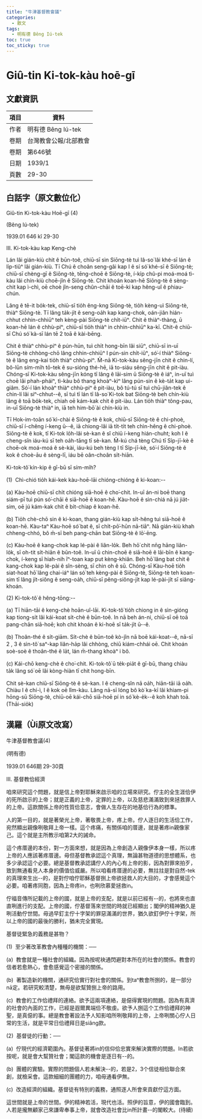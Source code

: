 ```yaml
---
title: "牛津基督教會議"
categories:
  - 散文
tags:
  - 明有德 Bêng Iú-tek
toc: true
toc_sticky: true
---
```


# Giû-tin Ki-tok-kàu hoē-gī

## 文獻資訊

| 項目 | 資料 |
|---|---|
| 作者 | 明有德 Bêng Iú-tek |
| 卷期 | 台灣教會公報/北部教會 |
| 卷期 | 第646號 |
| 日期 | 1939/1 |
| 頁數 | 29-30 |

## 白話字（原文數位化）

Giû-tin Ki-tok-kàu Hoē-gī (4)

(Bêng Iú-tek)

1939.01 646 kî 29-30

III. Ki-tok-kàu kap Keng-chè

Lán lâi gián-kiù chit ê būn-toê, chiū-sī sìn Siōng-tè tuì Iâ-so͘ lâi khé-sī lán ê li̍p-tiûⁿ lâi gián-kiù. Tī Chú ê choân seng-gâi kap I ê sí só͘ khé-sī ê Siōng-tè; chiū-sī chèng-gī ê Siōng-tè, tēng-choē ê Siōng-tè, í-ki̍p chû-pi moá-moá tì-kàu lâi chín-kiù choē-jîn ê Siōng-tè. Chit khoán koan-hē Siōng-tè ê sèng-chit kap ì-chì, oē choè jîn-seng chûn-chāi ê toē-ki kap hêng-uî ê phiau-chún.

Lâng ê tē-it bo̍k-tek, chiū-sī tio̍h êng-kng Siōng-tè, tio̍h kèng-uì Siōng-tè, thiàⁿ Siōng-tè. Tī lâng ta̍k-ji̍t ê seng-oa̍h kap kang-chok, oán-jiân hián-chhut chhin-chhiūⁿ teh kèng-pài Siōng-tè chi̍t-iūⁿ. Chit ê thiàⁿ-thàng, ū koan-hē lán ê chhù-piⁿ, chiū-sī tio̍h thiàⁿ in chhin-chhiūⁿ ka-kī. Chit-ê chiū-sī Chú só͘ kà-sī lán tē 2 toā ê kài-bēng.

Chit ê thiàⁿ chhù-piⁿ ê pún-hūn, tuì chi̍t hong-bīn lâi siūⁿ, chiū-sī in-uī Siōng-tè chhòng-chō lâng chhin-chhiūⁿ I pún-sin chi̍t-iūⁿ, só͘-í thiàⁿ Siōng-tè ê lâng eng-kai tio̍h thiàⁿ chhù-piⁿ. M̄-nā Ki-tok-kàu sêng-jīn chit ê chin-lí, bô-lūn sím-mi̍h tō-tek ê su-sióng thé-hē, iā to-siáu sêng-jīn chit ê pit-iàu. Chóng-sī Ki-tok-kàu sêng-jīn kóng tī lâng ê lāi-sim ū Siōng-tè ê iáⁿ, in-uī tuì choē lâi phah-pháiⁿ, tì-kàu bô thang khoàⁿ-kìⁿ lâng pún-sin ê kè-ta̍t kap ui-giâm. Só͘-í lán khoàⁿ thiàⁿ chhù-piⁿ ê pit-iàu, bô tú-tú sī tuì chū-jiân-tek ê chin-lí lâi siⁿ-chhut--ê, sī tuì tī lán tī Iâ-so͘ Ki-tok bat Siōng-tè beh chín-kiù lâng ê toā bo̍k-tek, chiah oē kám-kak chit ê pit-iàu. Lán tio̍h thiàⁿ tông-pau, in-uī Siōng-tè thiàⁿ in, iā teh him-bō͘ ài chín-kiù in.

Tī Hok-im-toān só͘ kì-chài ê Siōng-tè ê kok, chiū-sī Siōng-tè ê chi-phoè, chiū-sī í-chêng í-keng ū--ê, iā chiong-lâi iā ti̍t-ti̍t teh chìn-hêng ê chi-phoè. Siōng-tè ê kok, tī Ki-tok lo̍h-lâi sè-kan ê sî chiū í-keng hián-chuht; koh I ê cheng-sîn iáu-kú sī teh oa̍h-tāng tī sè-kan. M̄-kú chá tèng Chú tī Si̍p-jī-kè ê choē-ok moá-moá ê sè-kài, iáu-kú beh tèng I tī Si̍p-jī-kè, só͘-í Siōng-tè ê kok ê choè-āu ê sèng-lī, iáu bē oân-choân si̍t-hiān.

Ki-tok-tô͘ kín-kip ê gī-bū sī sím-mi̍h?

(1)  Chì-chió tio̍h kái-kek kàu-hoē-lāi chióng-chióng ê ki-koan:--

(a) Kàu-hoē chiū-sī chi̍t chióng siā-hoē ê cho͘-chit. In-uī án-ni boē thang siám-pī tuì pún só͘-chāi ê siā-hoē ê koan-hē. Kàu-hoē ê sìn-chiá nā jú jia̍t-sim, oē jú kám-kak chit ê bi̍t-chiap ê koan-hē.

(b) Tio̍h chè-chō sin ê ki-koan, thang gián-kiù kap si̍t-hêng tuì siā-hoē ê koan-hē. Kàu-taⁿ Kàu-hoē só͘ bat ê, sī chi̍t-pō͘-hūn nā-tiāⁿ. Nā gián-kiù khah chheng-chhó, bô m̄-sī beh pang-chān bat Siōng-tè ê lō͘-ēng.

(c) Kàu-hoē ê kang-chok kap lé-pài ê liân-lo̍k. Beh hō͘ chit nn̄g hāng liân-lo̍k, sī oh-tit si̍t-hiān ê būn-toê. In-uī ū chin-choē ê siā-hoē ê lāi-bīn ê kang-chok, í-keng sī hiah-nih īⁿ-toan kap put kèng-khiân. Beh hō͘ lâng bat chit ê kang-chok kap lé-pài ê sîn-sèng, sī chin oh ê sū. Chóng-sī Kàu-hoē tio̍h siat-hoat hō͘ lâng chai-iáⁿ lán só͘ teh kèng-pài ê Siōng-tè, Siōng-tè teh koan-sim tī lâng ji̍t-siông ê seng-oa̍h, chiū-sī pêng-siông-ji̍t kap lé-pài-ji̍t sī siâng-khoán.

(2) Ki-tok-tô͘ ê hêng-tōng:--

(a) Tī hiān-tāi ê keng-chè hoān-uî-lāi. Ki-tok-tô͘ tio̍h chiong in ê sìn-gióng kap tiong-si̍t lâi kái-koat si̍t-chè ê būn-toê. In nā beh án-ni, chiū-sī oē toā pang-chān siā-hoē; koh chit khoán ê ki-hoē sī ta̍k-ji̍t ū--ê.

(b) Thoân-thé ê si̍t-giām. Si̍t-chè ê būn-toê kò-jîn nā boē kái-koat--ê, nā-sī 2 , 3 ê sìn-tô͘ saⁿ-kap liân-ha̍p lâi chhòng, chiū kiám-chhái oē. Chit khoán soè-soè ê thoân-thé ê la̍t, lán m̄-thang khoàⁿ i bô.

(c) Kái-chō keng-chè ê cho͘-chit. Ki-tok-tô͘ ū te̍k-pia̍t ê gī-bū, thang chiàu ta̍k lâng só͘ oē lâi kòng-hiàn tī chit hong-bīn.

Chit sè-kan chiū-sī Siōng-tè ê sè-kan. I ê cheng-sîn nā oa̍h, hiān-tāi iā oa̍h. Chiàu I ê chí-ì, I ê kok oē lîm-kàu. Lâng nā-sī lóng bô kò͘ ka-kī lâi khiam-pi hōng-sū Siōng-tè, chiū-oē kái-chō siā-hoē pí in só͘ kè-e̍k--ê koh khah toā.   (Thāi-sio̍k)

## 漢羅（Ùi原文改寫）

牛津基督教會議(4)

(明有德)

1939.01 646期 29-30頁

III. 基督教佮經濟

咱來研究這个問題，就是信上帝對耶穌來啟示咱的立場來研究。佇主的全生涯佮伊的死所啟示的上帝；就是正義的上帝，定罪的上帝，以及慈悲滿滿致到來拯救罪人的上帝。這款關係上帝的性質佮意志，會做人生存在的地基佮行為的標準。

人的第一目的，就是著榮光上帝，著敬畏上帝，疼上帝。佇人逐日的生活佮工作，宛然顯出親像咧敬拜上帝一樣。這个疼痛，有關係咱的厝邊，就是著疼in親像家己。這个就是主所教示咱第2大的誡命。

這个疼厝邊的本份，對一方面來想，就是因為上帝創造人親像伊本身一樣，所以疼上帝的人應該著疼厝邊。毋但基督教承認這个真理，無論甚物道德的思想體系，也多少承認這个必要。總是基督教承認講佇人的內心有上帝的影，因為對罪來拍歹，致到無通看見人本身的價值佮威嚴。所以咱看疼厝邊的必要，無拄拄是對自然-tek的真理來生出--的，是對佇咱佇耶穌基督捌上帝欲拯救人的大目的，才會感覺這个必要。咱著疼同胞，因為上帝疼in，也咧欣慕愛拯救in。

佇福音傳所記載的上帝的國，就是上帝的支配，就是以前已經有--的，也將來也直直咧進行的支配。上帝的國，佇基督落來世間的時就已經顯出；閣伊的精神猶久是咧活動佇世間。毋過早釘主佇十字架的罪惡滿滿的世界，猶久欲釘伊佇十字架，所以上帝的國的最後的勝利，猶未完全實現。

基督徒緊急的義務是甚物？

(1)  至少著改革教會內種種的機關：──

(a)  教會就是一種社會的組織。因為按呢袂通閃避對本所在的社會的關係。教會的信者若愈熱心，會愈感覺這个密接的關係。

(b)  著製造新的機關，通研究佮實行對社會的關係。到taⁿ教會所捌的，是一部分nā定。若研究較清楚，無毋是欲幫贊捌上帝的路用。

(c)  教會的工作佮禮拜的連絡。欲予這兩項連絡，是僫得實現的問題。因為有真濟的社會的內面的工作，已經是遐爾異端佮不敬虔。欲予人捌這个工作佮禮拜的神聖，是真僫的事。總是教會著設法予人知影咱所咧敬拜的上帝，上帝咧關心佇人日常的生活，就是平常日佮禮拜日是siâng款。

(2)  基督徒的行動：──

(a)  佇現代的經濟範圍內。基督徒著將in的信仰佮忠實來解決實際的問題。In若欲按呢，就是會大幫贊社會；閣這款的機會是逐日有--的。

(b)  團體的實驗。實際的問題個人若未解決--的，若是2，3个信徒相佮聯合來創，就檢采會。這款細細的團體的力，咱毋通看伊無。

(c)  改造經濟的組織。基督徒有特別的義務，通照逐人所會來貢獻佇這方面。

這世間就是上帝的世間。伊的精神若活，現代也活。照伊的旨意，伊的國會臨到。人若是攏無顧家己來謙卑奉事上帝，就會改造社會比in所計畫--的閣較大。(待續)
